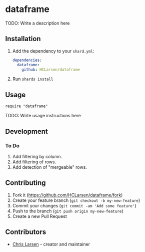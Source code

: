 # dataframe

TODO: Write a description here

## Installation

1. Add the dependency to your `shard.yml`:

   ```yaml
   dependencies:
     dataframe:
       github: HCLarsen/dataframe
   ```

2. Run `shards install`

## Usage

```crystal
require "dataframe"
```

TODO: Write usage instructions here

## Development

### To Do

1. Add filtering by column.
2. Add filtering of rows.
3. Add detection of "mergeable" rows.

## Contributing

1. Fork it (<https://github.com/HCLarsen/dataframe/fork>)
2. Create your feature branch (`git checkout -b my-new-feature`)
3. Commit your changes (`git commit -am 'Add some feature'`)
4. Push to the branch (`git push origin my-new-feature`)
5. Create a new Pull Request

## Contributors

- [Chris Larsen](https://github.com/HCLarsen) - creator and maintainer
